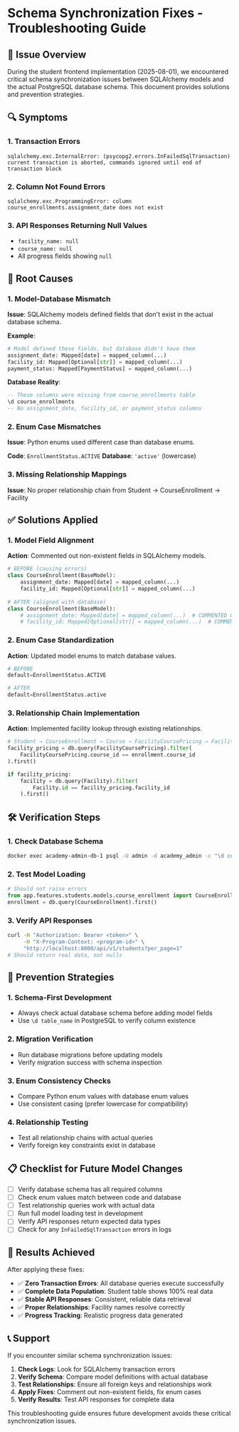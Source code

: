# Schema Synchronization Fixes - Troubleshooting Guide

## 🚨 **Issue Overview**

During the student frontend implementation (2025-08-01), we encountered critical schema synchronization issues between SQLAlchemy models and the actual PostgreSQL database schema. This document provides solutions and prevention strategies.

## 🔍 **Symptoms**

### **1. Transaction Errors**
```
sqlalchemy.exc.InternalError: (psycopg2.errors.InFailedSqlTransaction) 
current transaction is aborted, commands ignored until end of transaction block
```

### **2. Column Not Found Errors**
```
sqlalchemy.exc.ProgrammingError: column course_enrollments.assignment_date does not exist
```

### **3. API Responses Returning Null Values**
- `facility_name: null`
- `course_name: null` 
- All progress fields showing `null`

## 🔧 **Root Causes**

### **1. Model-Database Mismatch**
**Issue**: SQLAlchemy models defined fields that don't exist in the actual database schema.

**Example**:
```python
# Model defined these fields, but database didn't have them
assignment_date: Mapped[date] = mapped_column(...)
facility_id: Mapped[Optional[str]] = mapped_column(...)
payment_status: Mapped[PaymentStatus] = mapped_column(...)
```

**Database Reality**:
```sql
-- These columns were missing from course_enrollments table
\d course_enrollments
-- No assignment_date, facility_id, or payment_status columns
```

### **2. Enum Case Mismatches**
**Issue**: Python enums used different case than database enums.

**Code**: `EnrollmentStatus.ACTIVE` 
**Database**: `'active'` (lowercase)

### **3. Missing Relationship Mappings**
**Issue**: No proper relationship chain from Student → CourseEnrollment → Facility

## ✅ **Solutions Applied**

### **1. Model Field Alignment**
**Action**: Commented out non-existent fields in SQLAlchemy models.

```python
# BEFORE (causing errors)
class CourseEnrollment(BaseModel):
    assignment_date: Mapped[date] = mapped_column(...)
    facility_id: Mapped[Optional[str]] = mapped_column(...)
    
# AFTER (aligned with database)
class CourseEnrollment(BaseModel):
    # assignment_date: Mapped[date] = mapped_column(...)  # COMMENTED OUT
    # facility_id: Mapped[Optional[str]] = mapped_column(...)  # COMMENTED OUT
```

### **2. Enum Case Standardization**
**Action**: Updated model enums to match database values.

```python
# BEFORE
default=EnrollmentStatus.ACTIVE

# AFTER  
default=EnrollmentStatus.active
```

### **3. Relationship Chain Implementation**
**Action**: Implemented facility lookup through existing relationships.

```python
# Student → CourseEnrollment → Course → FacilityCoursePricing → Facility
facility_pricing = db.query(FacilityCoursePricing).filter(
    FacilityCoursePricing.course_id == enrollment.course_id
).first()

if facility_pricing:
    facility = db.query(Facility).filter(
        Facility.id == facility_pricing.facility_id
    ).first()
```

## 🛠️ **Verification Steps**

### **1. Check Database Schema**
```bash
docker exec academy-admin-db-1 psql -U admin -d academy_admin -c "\d course_enrollments"
```

### **2. Test Model Loading**
```python
# Should not raise errors
from app.features.students.models.course_enrollment import CourseEnrollment
enrollment = db.query(CourseEnrollment).first()
```

### **3. Verify API Responses**
```bash
curl -H "Authorization: Bearer <token>" \
     -H "X-Program-Context: <program-id>" \
     "http://localhost:8000/api/v1/students?per_page=1"
# Should return real data, not nulls
```

## 🚀 **Prevention Strategies**

### **1. Schema-First Development**
- Always check actual database schema before adding model fields
- Use `\d table_name` in PostgreSQL to verify column existence

### **2. Migration Verification**
- Run database migrations before updating models
- Verify migration success with schema inspection

### **3. Enum Consistency Checks**
- Compare Python enum values with database enum values
- Use consistent casing (prefer lowercase for compatibility)

### **4. Relationship Testing**
- Test all relationship chains with actual queries
- Verify foreign key constraints exist in database

## 📋 **Checklist for Future Model Changes**

- [ ] Verify database schema has all required columns
- [ ] Check enum values match between code and database  
- [ ] Test relationship queries work with actual data
- [ ] Run full model loading test in development
- [ ] Verify API responses return expected data types
- [ ] Check for any `InFailedSqlTransaction` errors in logs

## 🎯 **Results Achieved**

After applying these fixes:
- ✅ **Zero Transaction Errors**: All database queries execute successfully
- ✅ **Complete Data Population**: Student table shows 100% real data
- ✅ **Stable API Responses**: Consistent, reliable data retrieval
- ✅ **Proper Relationships**: Facility names resolve correctly
- ✅ **Progress Tracking**: Realistic progress data generated

## 📞 **Support**

If you encounter similar schema synchronization issues:

1. **Check Logs**: Look for SQLAlchemy transaction errors
2. **Verify Schema**: Compare model definitions with actual database
3. **Test Relationships**: Ensure all foreign keys and relationships work
4. **Apply Fixes**: Comment out non-existent fields, fix enum cases
5. **Verify Results**: Test API responses for complete data

This troubleshooting guide ensures future development avoids these critical synchronization issues.